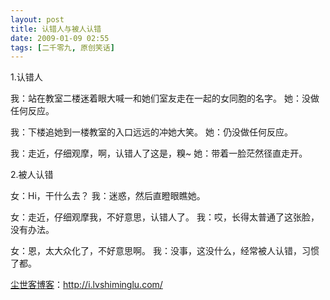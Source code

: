 ```yaml
---
layout: post
title: 认错人与被人认错
date: 2009-01-09 02:55
tags: [二千零九, 原创笑话]
---
```

1.认错人

我：站在教室二楼迷着眼大喊一和她们室友走在一起的女同胞的名字。
她：没做任何反应。

我：下楼追她到一楼教室的入口远远的冲她大笑。
她：仍没做任何反应。

我：走近，仔细观摩，啊，认错人了这是，糗~
她：带着一脸茫然径直走开。

2.被人认错

女：Hi，干什么去？
我：迷惑，然后直瞪眼瞧她。

女：走近，仔细观摩我，不好意思，认错人了。
我：哎，长得太普通了这张脸，没有办法。

女：恩，太大众化了，不好意思啊。
我：没事，这没什么，经常被人认错，习惯了都。

<a href="http://i.lvshiminglu.com/">尘世客博客</a>：<a href="http://i.lvshiminglu.com/">http://i.lvshiminglu.com/</a>


